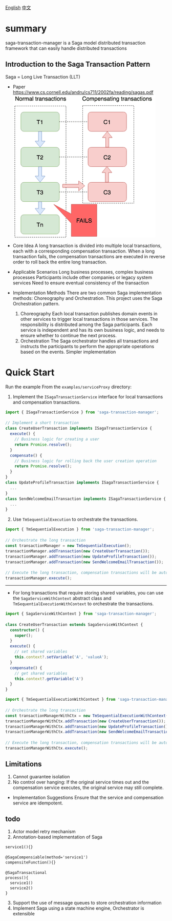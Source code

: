 [English](./README.md)
[中文](./README.CN.md)

# summary
saga-transaction-manager is a Saga model distributed transaction framework that can easily handle distributed transactions

## Introduction to the Saga Transaction Pattern
Saga = Long Live Transaction (LLT)
- Paper
https://www.cs.cornell.edu/andru/cs711/2002fa/reading/sagas.pdf
![alt text](./resource/saga.png)


- Core Idea
A long transaction is divided into multiple local transactions, each with a corresponding compensation transaction. When a long transaction fails, the compensation transactions are executed in reverse order to roll back the entire long transaction.

- Applicable Scenarios
Long business processes, complex business processes
Participants include other companies or legacy system services
Need to ensure eventual consistency of the transaction

- Implementation Methods
There are two common Saga implementation methods: Choreography and Orchestration. This project uses the Saga Orchestration pattern.
  1. Choreography
Each local transaction publishes domain events in other services to trigger local transactions in those services. The responsibility is distributed among the Saga participants.
Each service is independent and has its own business logic, and needs to ensure whether to continue the next process.
  2. Orchestration
The Saga orchestrator handles all transactions and instructs the participants to perform the appropriate operations based on the events.
Simpler implementation

# Quick Start
Run the example
From the `examples/serviceProxy` directory:

1. Implement the `ISagaTransactionService` interface for local transactions and compensation transactions.

```typescript
import { ISagaTransactionService } from 'saga-transaction-manager';

// Implement a short transaction
class CreateUserTransaction implements ISagaTransactionService {
  execute() {
    // Business logic for creating a user
    return Promise.resolve();
  }
  compensate() {
    // Business logic for rolling back the user creation operation
    return Promise.resolve();
  }
}
class UpdateProfileTransaction implements ISagaTransactionService {
  ...
}
class SendWelcomeEmailTransaction implements ISagaTransactionService {
  ...
}
```
2. Use `TmSequentialExecution` to orchestrate the transactions.
```typescript
import { TmSequentialExecution } from 'saga-transaction-manager';

// Orchestrate the long transaction
const transactionManager = new TmSequentialExecution();
transactionManager.addTransaction(new CreateUserTransaction());
transactionManager.addTransaction(new UpdateProfileTransaction());
transactionManager.addTransaction(new SendWelcomeEmailTransaction());

// Execute the long transaction, compensation transactions will be automatically executed on failure
transactionManager.execute();
```

---

- For long transactions that require storing shared variables, you can use the `SagaServiceWithContext` abstract class and `TmSequentialExecutionWithContext` to orchestrate the transactions.

```typescript
import { SagaServiceWithContext } from 'saga-transaction-manager';

class CreateUserTransaction extends SagaServiceWithContext {
  constructor() {
    super();
  }
  execute() {
    // set shared variables
    this.context?.setVariable('A', 'valueA');
  }
  compensate() {
    // get shared variables
    this.context?.getVariable('A')
  }
}
```
```typescript
import { TmSequentialExecutionWithContext } from 'saga-transaction-manager';

// Orchestrate the long transaction
const transactionManagerWithCtx = new TmSequentialExecutionWithContext();
transactionManagerWithCtx.addTransaction(new CreateUserTransaction());
transactionManagerWithCtx.addTransaction(new UpdateProfileTransaction());
transactionManagerWithCtx.addTransaction(new SendWelcomeEmailTransaction());

// Execute the long transaction, compensation transactions will be automatically executed on failure
transactionManagerWithCtx.execute();
```
## Limitations
1. Cannot guarantee isolation
2. No control over hanging: If the original service times out and the compensation service executes, the original service may still complete.

- Implementation Suggestions
Ensure that the service and compensation service are idempotent.

## todo
1. Actor model retry mechanism
2. Annotation-based implementation of Saga
```
service1(){}

@SagaCompensiable(method='service1')
compensiteFunction(){}

@SagaTransactional
process(){
  service1()
  service2()
}
```
3. Support the use of message queues to store orchestration information
4. Implement Saga using a state machine engine, Orchestrator is extensible
